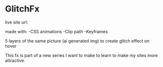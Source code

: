 # GlitchFx

live site url:

made with:
-CSS animations
-Clip path
-Keyframes

5 layers of the same picture (ai generated img) to create glitch effect on hover

This fx is part of a new series I want to make to learn to make my sites more attractive.
